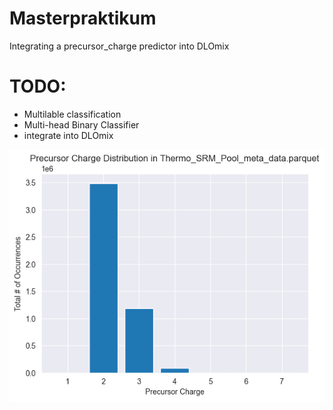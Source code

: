 # Masterpraktikum
Integrating a precursor_charge predictor into DLOmix

# TODO: 
- Multilable classification
- Multi-head Binary Classifier
- integrate into DLOmix

![Alt text](plots/precursor_charge_distribution_Thermo_SRM_Pool_meta_data.png)
